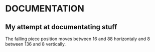 DOCUMENTATION
=============
My attempt at documentating stuff
---------------------------------

The falling piece position moves between 16 and 88 horizontaly and 8 between 136 and 8 vertically.
